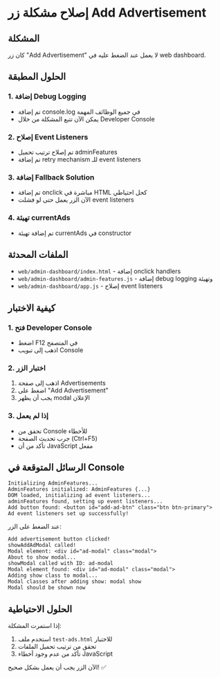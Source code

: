 # إصلاح مشكلة زر Add Advertisement

## المشكلة
كان زر "Add Advertisement" لا يعمل عند الضغط عليه في web dashboard.

## الحلول المطبقة

### 1. إضافة Debug Logging
- تم إضافة console.log في جميع الوظائف المهمة
- يمكن الآن تتبع المشكلة من خلال Developer Console

### 2. إصلاح Event Listeners
- تم إصلاح ترتيب تحميل adminFeatures
- تم إضافة retry mechanism للـ event listeners

### 3. إضافة Fallback Solution
- تم إضافة onclick مباشرة في HTML كحل احتياطي
- الآن الزر يعمل حتى لو فشلت event listeners

### 4. تهيئة currentAds
- تم إضافة تهيئة currentAds في constructor

## الملفات المحدثة
- `web/admin-dashboard/index.html` - إضافة onclick handlers
- `web/admin-dashboard/admin-features.js` - إضافة debug logging وتهيئة
- `web/admin-dashboard/app.js` - إصلاح event listeners

## كيفية الاختبار

### 1. فتح Developer Console
- اضغط F12 في المتصفح
- اذهب إلى تبويب Console

### 2. اختبار الزر
1. اذهب إلى صفحة Advertisements
2. اضغط على "Add Advertisement"
3. يجب أن يظهر modal الإعلان

### 3. إذا لم يعمل
- تحقق من Console للأخطاء
- جرب تحديث الصفحة (Ctrl+F5)
- تأكد من أن JavaScript مفعل

## الرسائل المتوقعة في Console
```
Initializing AdminFeatures...
AdminFeatures initialized: AdminFeatures {...}
DOM loaded, initializing ad event listeners...
adminFeatures found, setting up event listeners...
Add button found: <button id="add-ad-btn" class="btn btn-primary">
Ad event listeners set up successfully!
```

عند الضغط على الزر:
```
Add advertisement button clicked!
showAddAdModal called!
Modal element: <div id="ad-modal" class="modal">
About to show modal...
showModal called with ID: ad-modal
Modal element found: <div id="ad-modal" class="modal">
Adding show class to modal...
Modal classes after adding show: modal show
Modal should be shown now
```

## الحلول الاحتياطية
إذا استمرت المشكلة:
1. استخدم ملف `test-ads.html` للاختبار
2. تحقق من ترتيب تحميل الملفات
3. تأكد من عدم وجود أخطاء JavaScript

الآن الزر يجب أن يعمل بشكل صحيح! ✅
